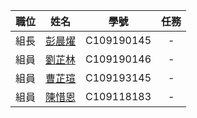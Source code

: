 
| 職位 | 姓名 | 學號 | 任務 |
| :---: | :---: | :---: | :---: |
| 組長 | [彭晨燿](https://github.com/David74091/2022-3a/blob/main/README.md) | C109190145 | - |
| 組員 | [劉芷林](https://github.com/liuzl0121/2022-3A/blob/main/README.md) | C109190146 | - |
| 組員 | [曹芷瑄](https://github.com/yummikawaii1001/2022-3A/blob/main/README1.md) | C109193145 | - |
| 組員 | [陳惜恩](https://github.com/ianchen123/2022-3a/blob/main/README.md)| C109118183 | - |

